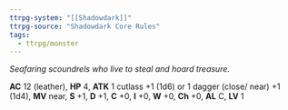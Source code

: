 ```yaml
---
ttrpg-system: "[[Shadowdark]]"
ttrpg-source: "Shadowdark Core Rules"
tags:
  - ttrpg/monster
---
```


_Seafaring scoundrels who live to steal and hoard treasure._

**AC** 12 (leather), **HP** 4, **ATK** 1 cutlass +1 (1d6) or 1 dagger (close/ near) +1 (1d4), **MV** near, **S** +1, **D** +1, **C** +0, **I** +0, **W** +0, **Ch** +0, **AL** C, **LV** 1


